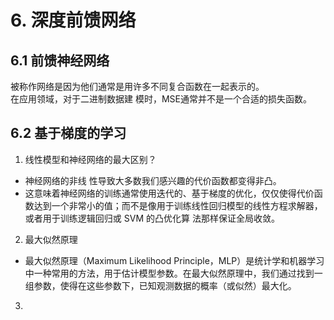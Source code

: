 # 6. 深度前馈网络
## 6.1 前馈神经网络
被称作网络是因为他们通常是用许多不同复合函数在一起表示的。<br>
在应用领域，对于二进制数据建 模时，MSE通常并不是一个合适的损失函数。<br>

## 6.2 基于梯度的学习
1. 线性模型和神经网络的最大区别？
- 神经网络的非线 性导致大多数我们感兴趣的代价函数都变得非凸。
- 这意味着神经网络的训练通常使用迭代的、基于梯度的优化，仅仅使得代价函数达到一个非常小的值；而不是像用于训练线性回归模型的线性方程求解器，或者用于训练逻辑回归或 SVM 的凸优化算 法那样保证全局收敛。

2. 最大似然原理
- 最大似然原理（Maximum Likelihood Principle，MLP）是统计学和机器学习中一种常用的方法，用于估计模型参数。在最大似然原理中，我们通过找到一组参数，使得在这些参数下，已知观测数据的概率（或似然）最大化。

3. 
